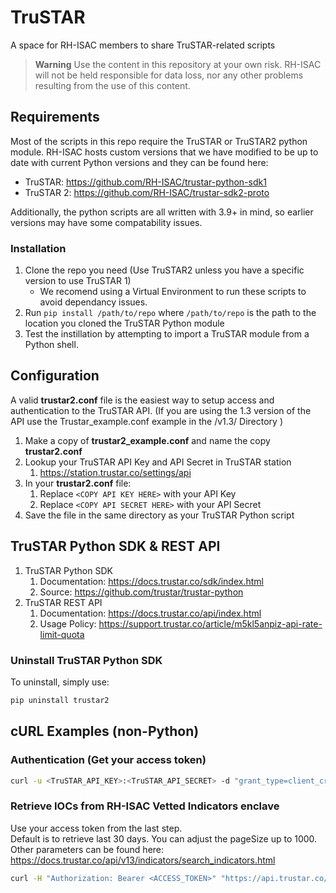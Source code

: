 # TruSTAR
A space for RH-ISAC members to share TruSTAR-related scripts<br>

> **Warning**
> Use the content in this repository at your own risk. RH-ISAC will not be held responsible for data loss, nor any other problems resulting from the use of this content.

## Requirements
Most of the scripts in this repo require the TruSTAR or TruSTAR2 python module. RH-ISAC hosts custom versions that we have modified to be up to date with current Python versions and they can be found here:
- TruSTAR: https://github.com/RH-ISAC/trustar-python-sdk1
- TruSTAR 2: https://github.com/RH-ISAC/trustar-sdk2-proto

Additionally, the python scripts are all written with 3.9+ in mind, so earlier versions may have some compatability issues.

### Installation
1. Clone the repo you need (Use TruSTAR2 unless you have a specific version to use TruSTAR 1)
   - We recomend using a Virtual Environment to run these scripts to avoid dependancy issues.
2. Run `pip install /path/to/repo` where `/path/to/repo` is the path to the location you cloned the TruSTAR Python module
3. Test the instillation by attempting to import a TruSTAR module from a Python shell.


## Configuration
A valid **trustar2.conf** file is the easiest way to setup access and authentication to the TruSTAR API. (If you are using the 1.3 version of the API use the Trustar_example.conf example in the /v1.3/ Directory )
1. Make a copy of **trustar2_example.conf** and name the copy **trustar2.conf**
2. Lookup your TruSTAR API Key and API Secret in TruSTAR station
   1. https://station.trustar.co/settings/api
3. In your **trustar2.conf** file:
   1. Replace `<COPY API KEY HERE>` with your API Key
   2. Replace `<COPY API SECRET HERE>` with your API Secret
4. Save the file in the same directory as your TruSTAR Python script

## TruSTAR Python SDK & REST API
1. TruSTAR Python SDK
   1. Documentation: https://docs.trustar.co/sdk/index.html
   2. Source: https://github.com/trustar/trustar-python
2. TruSTAR REST API
   1. Documentation: https://docs.trustar.co/api/index.html
   2. Usage Policy: https://support.trustar.co/article/m5kl5anpiz-api-rate-limit-quota

### Uninstall TruSTAR Python SDK
To uninstall, simply use:
```bash
pip uninstall trustar2
```
## cURL Examples (non-Python)
### Authentication (Get your access token)
```bash
curl -u <TruSTAR_API_KEY>:<TruSTAR_API_SECRET> -d "grant_type=client_credentials" https://api.trustar.co/oauth/token
```
### Retrieve IOCs from RH-ISAC Vetted Indicators enclave
Use your access token from the last step.<br>
Default is to retrieve last 30 days. You can adjust the pageSize up to 1000.<br>
Other parameters can be found here: https://docs.trustar.co/api/v13/indicators/search_indicators.html
```bash
curl -H "Authorization: Bearer <ACCESS_TOKEN>" "https://api.trustar.co/api/1.3/indicators/search?enclaveIds=59cd8570-5dce-4e5b-b09c-9807530a7086&pageSize=100"
```
